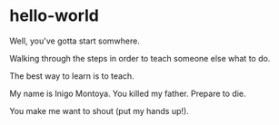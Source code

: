 # hello-world
Well, you've gotta start somwhere.

Walking through the steps in order to teach someone else what to do.

The best way to learn is to teach.

My name is Inigo Montoya. You killed my father. Prepare to die.

You make me want to shout (put my hands up!).

